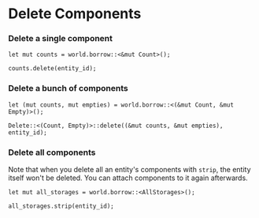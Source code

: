 # Delete Components

### Delete a single component

```rust, noplaypen
let mut counts = world.borrow::<&mut Count>();

counts.delete(entity_id);
```

### Delete a bunch of components

```rust, noplaypen
let (mut counts, mut empties) = world.borrow::<(&mut Count, &mut Empty)>();

Delete::<(Count, Empty)>::delete((&mut counts, &mut empties), entity_id);
```

### Delete all components

Note that when you delete all an entity's components with `strip`, the entity itself won't be deleted. You can attach components to it again afterwards.

```rust, noplaypen
let mut all_storages = world.borrow::<AllStorages>();

all_storages.strip(entity_id);
```
